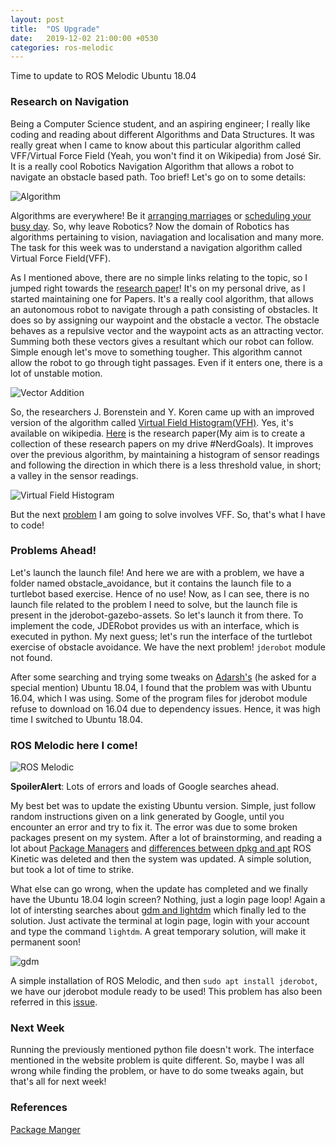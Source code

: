 ```yaml
---
layout: post
title:  "OS Upgrade"
date:   2019-12-02 21:00:00 +0530
categories: ros-melodic
---
```

Time to update to ROS Melodic Ubuntu 18.04


### Research on Navigation

Being a Computer Science student, and an aspiring engineer; I really like coding and reading about different Algorithms and Data Structures. It was really great when I came to know about this particular algorithm called VFF/Virtual Force Field (Yeah, you won't find it on Wikipedia) from José Sir.  It is a really cool Robotics Navigation Algorithm that allows a robot to navigate an obstacle based path. Too brief! Let's go on to some details:

![Algorithm](https://i.pinimg.com/originals/94/90/e8/9490e82b17e7af5a44d642698d461168.png)

Algorithms are everywhere! Be it [arranging marriages](https://en.wikipedia.org/wiki/Stable_marriage_problem#Algorithmic_solution) or [scheduling your busy day](https://en.wikipedia.org/wiki/Interval_scheduling). So, why leave Robotics? Now the domain of Robotics has algorithms pertaining to vision, naviagation and localisation and many more. The task for this week was to understand a navigation algorithm called Virtual Force Field(VFF).

As I mentioned above, there are no simple links relating to the topic, so I jumped right towards the [research paper](https://drive.google.com/file/d/1jW1im32z8-FG6wiZZ-M5Bzxh1WT_y8N6/view?usp=sharing)! It's on my personal drive, as I started maintaining one for Papers. It's a really cool algorithm, that allows an autonomous robot to navigate through a path consisting of obstacles. It does so by assigning our waypoint and the obstacle a vector. The obstacle behaves as a repulsive vector and the waypoint acts as an attracting vector. Summing both these vectors gives a resultant which our robot can follow. Simple enough let's move to something tougher. This algorithm cannot allow the robot to go through tight passages. Even if it enters one, there is a lot of unstable motion.

![Vector Addition](https://mathinsight.org/media/image/image/vector_2d_add.png)

So, the researchers J. Borenstein and Y. Koren came up with an improved version of the algorithm called [Virtual Field Histogram(VFH)](https://en.wikipedia.org/wiki/Vector_Field_Histogram). Yes, it's available on wikipedia. [Here](https://drive.google.com/file/d/1O-oTjDT-RYcKCSlYITsLGBPIMmCWTz_m/view?usp=sharing) is the research paper(My aim is to create a collection of these research papers on my drive #NerdGoals). It improves over the previous algorithm, by maintaining a histogram of sensor readings and following the direction in which there is a less threshold value, in short; a valley in the sensor readings.

![Virtual Field Histogram](http://www-personal.umich.edu/~johannb/bro114.gif)

But the next [problem](https://jderobot.github.io/RoboticsAcademy/portfolio/obstacle_avoidance/) I am going to solve involves VFF. So, that's what I have to code!

### Problems Ahead!

Let's launch the launch file! And here we are with a problem, we have a folder named obstacle_avoidance, but it contains the launch file to a turtlebot based exercise. Hence of no use! Now, as I can see, there is no launch file related to the problem I need to solve, but the launch file is present in the jderobot-gazebo-assets. So let's launch it from there. To implement the code, JDERobot provides us with an interface, which is executed in python. My next guess; let's run the interface of the turtlebot exercise of obstacle avoidance. We have the next problem! `jderobot` module not found.

After some searching and trying some tweaks on [Adarsh's](https://www.codechef.com/users/akcoder2) (he asked for a special mention) Ubuntu 18.04, I found that the problem was with Ubuntu 16.04, which I was using. Some of the program files for jderobot module refuse to download on 16.04 due to dependency issues. Hence, it was high time I switched to Ubuntu 18.04.

### ROS Melodic here I come!

![ROS Melodic](https://static.packt-cdn.com/products/9781783987443/graphics/c80c549f-8aa3-426a-8f79-81c55be057d7.png)

**SpoilerAlert**: Lots of errors and loads of Google searches ahead.

My best bet was to update the existing Ubuntu version. Simple, just follow random instructions given on a link generated by Google, until you encounter an error and try to fix it. The error was due to some broken packages present on my system. After a lot of brainstorming, and reading a lot about [Package Managers](https://en.wikipedia.org/wiki/Package_manager) and [differences between dpkg and apt](https://wiki.debian.org/DebianPackageManagement) ROS Kinetic was deleted and then the system was updated. A simple solution, but took a lot of time to strike.

What else can go wrong, when the update has completed and we finally have the Ubuntu 18.04 login screen? Nothing, just a login page loop! Again a lot of intersting searches about [gdm and lightdm](https://itsfoss.com/switch-gdm-and-lightdm-in-ubuntu-14-04/) which finally led to the solution. Just activate the terminal at login page, login with your account and type the command `lightdm`. A great temporary solution, will make it permanent soon!

![gdm](https://2.bp.blogspot.com/-_8kJ8k3wFRg/XBOpSdWKqyI/AAAAAAAACD4/BHYm4ZcW0Sk4_ne7klH0hqWwV7rV1PKCgCLcBGAs/w1200-h630-p-k-no-nu/display-manager-gdm3.png)

A simple installation of ROS Melodic, and then `sudo apt install jderobot`, we have our jderobot module ready to be used! This problem has also been referred in this [issue](https://github.com/JdeRobot/RoboticsAcademy/issues/349). 

### Next Week

Running the previously mentioned python file doesn't work. The interface mentioned in the website problem is quite different. So, maybe I was all wrong while finding the problem, or have to do some tweaks again, but that's all for next week! 

### References

[Package Manger](https://wiki.debian.org/DebianPackageManagement)
